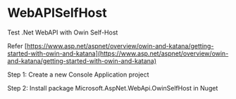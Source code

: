 # WebAPISelfHost
Test .Net WebAPI with Owin Self-Host

Refer [https://www.asp.net/aspnet/overview/owin-and-katana/getting-started-with-owin-and-katana](https://www.asp.net/aspnet/overview/owin-and-katana/getting-started-with-owin-and-katana)

Step 1: Create a new Console Application project

Step 2: Install package Microsoft.AspNet.WebApi.OwinSelfHost in Nuget
